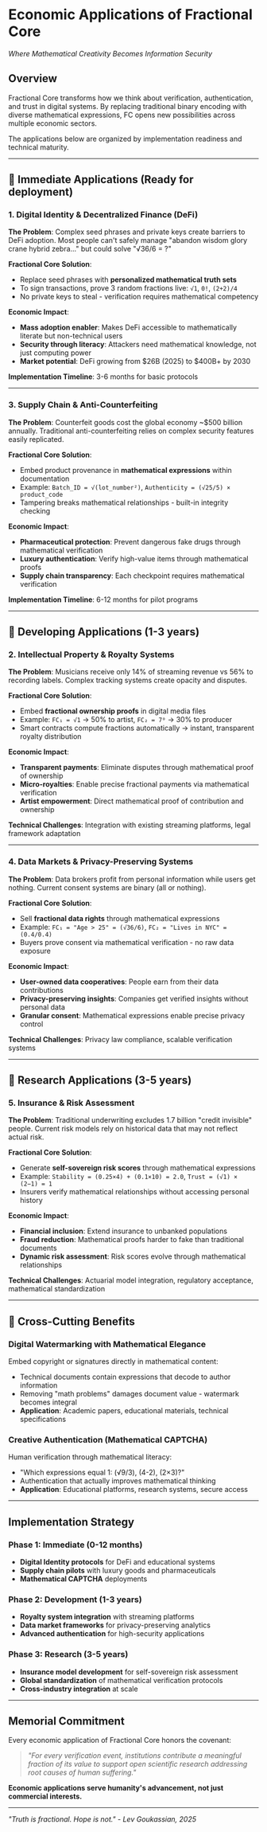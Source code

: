 # Economic Applications of Fractional Core

*Where Mathematical Creativity Becomes Information Security*

## Overview

Fractional Core transforms how we think about verification, authentication, and trust in digital systems. By replacing traditional binary encoding with diverse mathematical expressions, FC opens new possibilities across multiple economic sectors.

The applications below are organized by implementation readiness and technical maturity.

---

## 🚀 **Immediate Applications** (Ready for deployment)

### 1. Digital Identity & Decentralized Finance (DeFi)

**The Problem**: Complex seed phrases and private keys create barriers to DeFi adoption. Most people can't safely manage "abandon wisdom glory crane hybrid zebra..." but could solve "√36/6 = ?"

**Fractional Core Solution**:
- Replace seed phrases with **personalized mathematical truth sets**
- To sign transactions, prove 3 random fractions live: `√1`, `0!`, `(2+2)/4`
- No private keys to steal - verification requires mathematical competency

**Economic Impact**:
- **Mass adoption enabler**: Makes DeFi accessible to mathematically literate but non-technical users
- **Security through literacy**: Attackers need mathematical knowledge, not just computing power
- **Market potential**: DeFi growing from $26B (2025) to $400B+ by 2030

**Implementation Timeline**: 3-6 months for basic protocols

---

### 3. Supply Chain & Anti-Counterfeiting

**The Problem**: Counterfeit goods cost the global economy ~$500 billion annually. Traditional anti-counterfeiting relies on complex security features easily replicated.

**Fractional Core Solution**:
- Embed product provenance in **mathematical expressions** within documentation
- Example: `Batch_ID = √(lot_number²)`, `Authenticity = (√25/5) × product_code`
- Tampering breaks mathematical relationships - built-in integrity checking

**Economic Impact**:
- **Pharmaceutical protection**: Prevent dangerous fake drugs through mathematical verification
- **Luxury authentication**: Verify high-value items through mathematical proofs
- **Supply chain transparency**: Each checkpoint requires mathematical verification

**Implementation Timeline**: 6-12 months for pilot programs

---

## 🔬 **Developing Applications** (1-3 years)

### 2. Intellectual Property & Royalty Systems

**The Problem**: Musicians receive only 14% of streaming revenue vs 56% to recording labels. Complex tracking systems create opacity and disputes.

**Fractional Core Solution**:
- Embed **fractional ownership proofs** in digital media files
- Example: `FC₁ = √1` → 50% to artist, `FC₂ = 7⁰` → 30% to producer
- Smart contracts compute fractions automatically → instant, transparent royalty distribution

**Economic Impact**:
- **Transparent payments**: Eliminate disputes through mathematical proof of ownership
- **Micro-royalties**: Enable precise fractional payments via mathematical verification
- **Artist empowerment**: Direct mathematical proof of contribution and ownership

**Technical Challenges**: Integration with existing streaming platforms, legal framework adaptation

---

### 4. Data Markets & Privacy-Preserving Systems

**The Problem**: Data brokers profit from personal information while users get nothing. Current consent systems are binary (all or nothing).

**Fractional Core Solution**:
- Sell **fractional data rights** through mathematical expressions
- Example: `FC₁ = "Age > 25" = (√36/6)`, `FC₂ = "Lives in NYC" = (0.4/0.4)`
- Buyers prove consent via mathematical verification - no raw data exposure

**Economic Impact**:
- **User-owned data cooperatives**: People earn from their data contributions
- **Privacy-preserving insights**: Companies get verified insights without personal data
- **Granular consent**: Mathematical expressions enable precise privacy control

**Technical Challenges**: Privacy law compliance, scalable verification systems

---

## 🧪 **Research Applications** (3-5 years)

### 5. Insurance & Risk Assessment

**The Problem**: Traditional underwriting excludes 1.7 billion "credit invisible" people. Current risk models rely on historical data that may not reflect actual risk.

**Fractional Core Solution**:
- Generate **self-sovereign risk scores** through mathematical expressions
- Example: `Stability = (0.25×4) + (0.1×10) = 2.0`, `Trust = (√1) × (2−1) = 1`
- Insurers verify mathematical relationships without accessing personal history

**Economic Impact**:
- **Financial inclusion**: Extend insurance to unbanked populations
- **Fraud reduction**: Mathematical proofs harder to fake than traditional documents
- **Dynamic risk assessment**: Risk scores evolve through mathematical relationships

**Technical Challenges**: Actuarial model integration, regulatory acceptance, mathematical standardization

---

## 🔄 **Cross-Cutting Benefits**

### Digital Watermarking with Mathematical Elegance
Embed copyright or signatures directly in mathematical content:
- Technical documents contain expressions that decode to author information
- Removing "math problems" damages document value - watermark becomes integral
- **Application**: Academic papers, educational materials, technical specifications

### Creative Authentication (Mathematical CAPTCHA)
Human verification through mathematical literacy:
- "Which expressions equal 1: (√9/3), (4-2), (2×3)?" 
- Authentication that actually improves mathematical thinking
- **Application**: Educational platforms, research systems, secure access

---

## Implementation Strategy

### Phase 1: Immediate (0-12 months)
- **Digital Identity protocols** for DeFi and educational systems
- **Supply chain pilots** with luxury goods and pharmaceuticals
- **Mathematical CAPTCHA** deployments

### Phase 2: Development (1-3 years)  
- **Royalty system integration** with streaming platforms
- **Data market frameworks** for privacy-preserving analytics
- **Advanced authentication** for high-security applications

### Phase 3: Research (3-5 years)
- **Insurance model development** for self-sovereign risk assessment
- **Global standardization** of mathematical verification protocols
- **Cross-industry integration** at scale

---

## Memorial Commitment

Every economic application of Fractional Core honors the covenant:
> *"For every verification event, institutions contribute a meaningful fraction of its value to support open scientific research addressing root causes of human suffering."*

**Economic applications serve humanity's advancement, not just commercial interests.**

---

*"Truth is fractional. Hope is not." - Lev Goukassian, 2025*
